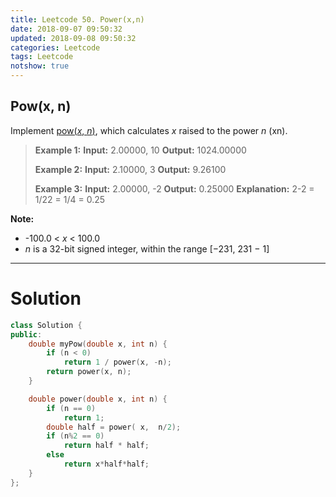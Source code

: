 ```yaml
---
title: Leetcode 50. Power(x,n)
date: 2018-09-07 09:50:32
updated: 2018-09-08 09:50:32
categories: Leetcode
tags: Leetcode
notshow: true
---
```


## Pow(x, n)
Implement  [pow(_x_,  _n_)](http://www.cplusplus.com/reference/valarray/pow/), which calculates _x_  raised to the power  _n_  (xn).

> **Example 1:**
> **Input:** 2.00000, 10
> **Output:** 1024.00000
> 
> **Example 2:**
> **Input:** 2.10000, 3
> **Output:** 9.26100
>
> **Example 3:**
> **Input:** 2.00000, -2
> **Output:** 0.25000
> **Explanation:** 2-2 = 1/22 = 1/4 = 0.25

**Note:**
- -100.0 <  _x_  < 100.0
- _n_  is a 32-bit signed integer, within the range [−231, 231 − 1]

<!--more-->
****

# Solution

```c++
class Solution {
public:
    double myPow(double x, int n) {
        if (n < 0) 
            return 1 / power(x, -n);
        return power(x, n);
    }

    double power(double x, int n) {
        if (n == 0)
            return 1;
        double half = power( x,  n/2);
        if (n%2 == 0)
            return half * half;
        else
            return x*half*half;       
    }
};
```